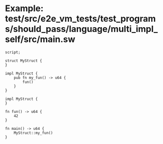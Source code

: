 # Example: test/src/e2e_vm_tests/test_programs/should_pass/language/multi_impl_self/src/main.sw

```sway
script;

struct MyStruct {
}

impl MyStruct {
    pub fn my_fun() -> u64 {
        fun()
    }
}

impl MyStruct {
}

fn fun() -> u64 {
    42
}

fn main() -> u64 {
    MyStruct::my_fun()
}

```
